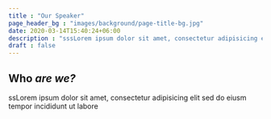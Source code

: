 ```yaml
---
title : "Our Speaker"
page_header_bg : "images/background/page-title-bg.jpg"
date: 2020-03-14T15:40:24+06:00
description : "sssLorem ipsum dolor sit amet, consectetur adipisicing elit. Maiores, velit."
draft : false
---
```


## Who _are we?_
ssLorem ipsum dolor sit amet, consectetur adipisicing elit sed do eiusm tempor incididunt ut labore